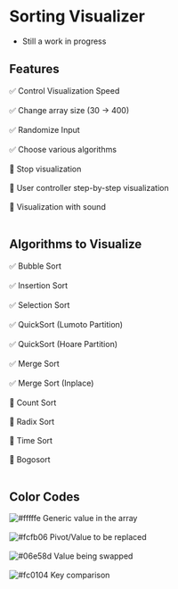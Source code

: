 # Sorting Visualizer

- Still a work in progress

## Features
:white_check_mark:  Control Visualization Speed<br><br>
:white_check_mark:  Change array size (30 -> 400)<br><br>
:white_check_mark:  Randomize Input<br><br>
:white_check_mark:  Choose various algorithms<br><br>
:wrench: Stop visualization<br><br>
:wrench: User controller step-by-step visualization<br><br>
:wrench: Visualization with sound<br><br>

## Algorithms to Visualize
:white_check_mark:  Bubble Sort<br><br>
:white_check_mark:  Insertion Sort<br><br>
:white_check_mark:  Selection Sort<br><br>
:white_check_mark:  QuickSort (Lumoto Partition)<br><br>
:white_check_mark:  QuickSort (Hoare Partition)<br><br>
:white_check_mark:  Merge Sort<br><br>
:white_check_mark:  Merge Sort (Inplace)<br><br>
:wrench: Count Sort<br><br>
:wrench: Radix Sort<br><br>
:wrench: Time Sort<br><br>
:wrench: Bogosort<br><br>

## Color Codes
![#fffffe](https://via.placeholder.com/15/fffffe/000000?text=+) Generic value in the array <br><br>
![#fcfb06](https://via.placeholder.com/15/fcfb06/000000?text=+) Pivot/Value to be replaced <br><br>
![#06e58d](https://via.placeholder.com/15/06e58d/000000?text=+) Value being swapped <br><br>
![#fc0104](https://via.placeholder.com/15/fc0104/000000?text=+) Key comparison <br><br>


